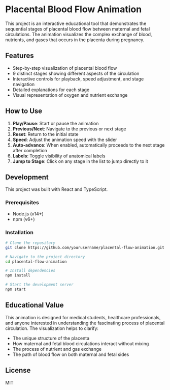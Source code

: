 # Placental Blood Flow Animation

This project is an interactive educational tool that demonstrates the sequential stages of placental blood flow between maternal and fetal circulations. The animation visualizes the complex exchange of blood, nutrients, and gases that occurs in the placenta during pregnancy.

## Features

- Step-by-step visualization of placental blood flow
- 9 distinct stages showing different aspects of the circulation
- Interactive controls for playback, speed adjustment, and stage navigation
- Detailed explanations for each stage
- Visual representation of oxygen and nutrient exchange

## How to Use

1. **Play/Pause**: Start or pause the animation
2. **Previous/Next**: Navigate to the previous or next stage
3. **Reset**: Return to the initial state
4. **Speed**: Adjust the animation speed with the slider
5. **Auto-advance**: When enabled, automatically proceeds to the next stage after completion
6. **Labels**: Toggle visibility of anatomical labels
7. **Jump to Stage**: Click on any stage in the list to jump directly to it

## Development

This project was built with React and TypeScript.

### Prerequisites

- Node.js (v14+)
- npm (v6+)

### Installation

```bash
# Clone the repository
git clone https://github.com/yourusername/placental-flow-animation.git

# Navigate to the project directory
cd placental-flow-animation

# Install dependencies
npm install

# Start the development server
npm start
```

## Educational Value

This animation is designed for medical students, healthcare professionals, and anyone interested in understanding the fascinating process of placental circulation. The visualization helps to clarify:

- The unique structure of the placenta
- How maternal and fetal blood circulations interact without mixing
- The process of nutrient and gas exchange
- The path of blood flow on both maternal and fetal sides

## License

MIT
